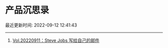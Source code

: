 # 产品沉思录

最近更新时间: 2022-09-12 12:41:43

--- 
1. [Vol.20220911：Steve Jobs 写给自己的邮件](https://pmthinking.com/post/1783) 
